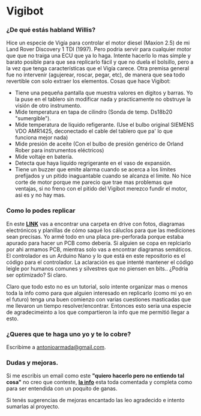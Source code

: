 # Vigibot

### ¿De qué estás habland Willis?

Hice un especie de Vigía para controlar el motor diesel (Maxion 2.5) de mi Land Rover Discovery 1 TDI (1997). Pero podria servir para cualquier motor que que no traiga una ECU que ya lo haga.  Intente hacerlo lo mas simple y barato posible para que sea replicarlo fácil y que no duela el bolsillo, pero a la vez que tenga características que el Vigía carece. Otra premisa general fue no intervenir (agujerear, roscar, pegar, etc), de manera que sea todo revertible con solo extraer los elementos. Cosas que hace Vigibot:

* Tiene una pequeña pantalla que muestra valores en dígitos y barras. Yo la puse en el tablero sin modificar nada y practicamente no obstruye la visión de otro instrumento.
* Mide temperatura en tapa de cilindro (Sonda de temp. Ds18b20 "sumergible").
* Mide temperatura de líquido refigerante. (Use el bulbo original SIEMENS VDO AMR1425, deconectado el cable del tablero que pa' lo que funciona mejor nada)
* Mide presión de aceite (Con el bulbo de presión genérico de Orland Rober para instrumentos eléctricos)
* Mide voltaje en batería.
* Detecta que haya liquído regrigerante en el vaso de expansión.
* Tiene un buzzer que emite alarma cuando se acerca a los límites prefijados y un pitido inaguantable cuando se alcanza el limite. No hice corte de motor porque me parecio que trae mas problemas que ventajas, si no freno con el pitido del Vigibot merezco fundir el motor, asi es y no hay mas.

### Como lo podes replicar

En este [__LINK__](https://drive.google.com/drive/folders/1cZq4Y_eshzZ9uuhtVDmg_z0Mdc7BVrJg?usp=sharing) vas a encontrar una carpeta en drive con fotos, diagramas electrónicos y planillas de cómo saqué los cáluclos para que las mediciones sean precisas. Yo armé todo en una placa pre-perforada porque estaba apurado para hacer un PCB como debería. Si alguien se copa en replciarlo por ahi armamos PCB, mientras solo vas a encontrar diagramas semáticos. El controlador es un Arduino Nano y lo que está en este repositorio es el código para el controlador. La aclaración es que intenté mantener el código leigle por humanos comunes y silvestres que no piensen en bits.. ¿Podria ser optimizado? Si claro.

Claro que todo esto no es un tutorial, solo intente organizar mas o menos toda la info como para que alguien interesado en replicarlo (como mi yo en el futuro) tenga una buen comienzo con varias cuestiones masticadas que me llevaron un tiempo resolver/encontrar. Entonces esto seria una especie de agradecimeinto a los que compartieron la info que me permitió llegar a esto.


### ¿Queres que te haga uno yo y te lo cobre?

Escribime a antonioarmada@gmail.com. 

### Dudas y mejoras.

Si me escribis un email como este __"quiero hacerlo pero no entiendo tal cosa"__ no creo que conteste, [__la info__](https://drive.google.com/drive/folders/1cZq4Y_eshzZ9uuhtVDmg_z0Mdc7BVrJg?usp=sharing) esta toda comentada y completa como para ser entendida con un poquito de ganas. 

Si tenés sugerencias de mejoras encantado las leo agradecido e intento sumarlas al proyecto.


